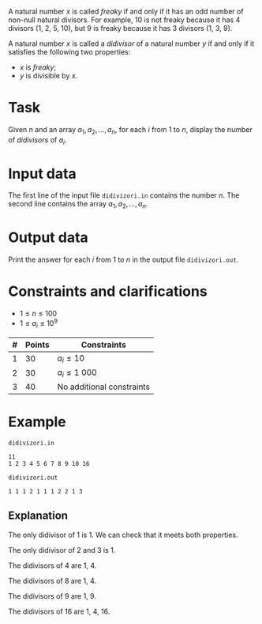 A natural number $x$ is called *freaky* if and only if it has an odd number of non-null natural divisors. For example, $10$ is not freaky because it has $4$ divisors ($1$, $2$, $5$, $10$), but $9$ is freaky because it has $3$ divisors ($1$, $3$, $9$).

A natural number $x$ is called a *didivisor* of a natural number $y$ if and only if it satisfies the following two properties:
* $x$ is *freaky*;
* $y$ is divisible by $x$.

# Task

Given $n$ and an array $a_1, a_2, \dots, a_n$, for each $i$ from $1$ to $n$, display the number of *didivisors* of $a_i$.

# Input data

The first line of the input file ```didivizori.in``` contains the number $n$. The second line contains the array $a_1, a_2, \dots, a_n$.

# Output data

Print the answer for each $i$ from $1$ to $n$ in the output file ```didivizori.out```.

# Constraints and clarifications

* $1 \leq n \leq 100$
* $1 \leq a_i \leq 10^9$

|#|Points|Constraints|
|-|-|--------|
|1|30|$a_i \leq 10$|
|2|30|$a_i \leq 1\ 000$|
|3|40|No additional constraints|

# Example

`didivizori.in`
```
11
1 2 3 4 5 6 7 8 9 10 16
```

`didivizori.out`
```
1 1 1 2 1 1 1 2 2 1 3
```

## Explanation

The only didivisor of $1$ is $1$. We can check that it meets both properties.

The only didivisor of $2$ and $3$ is $1$.

The didivisors of $4$ are $1$, $4$.

The didivisors of $8$ are $1$, $4$.

The didivisors of $9$ are $1$, $9$.

The didivisors of $16$ are $1$, $4$, $16$.